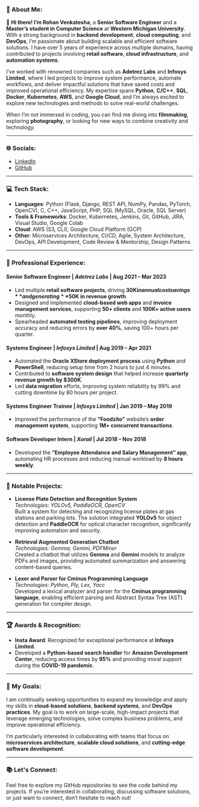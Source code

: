 ### 💫 About Me:
👋 **Hi there! I’m Rohan Venkatesha**, a **Senior Software Engineer** and a **Master’s student in Computer Science** at **Western Michigan University**. With a strong background in **backend development**, **cloud computing**, and **DevOps**, I’m passionate about building scalable and efficient software solutions. I have over 5 years of experience across multiple domains, having contributed to projects involving **retail software**, **cloud infrastructure**, and **automation systems**.

I’ve worked with renowned companies such as **Adetrez Labs** and **Infosys Limited**, where I led projects to improve system performance, automate workflows, and deliver impactful solutions that have saved costs and improved operational efficiency. My expertise spans **Python**, **C/C++**, **SQL**, **Docker**, **Kubernetes**, **AWS**, and **Google Cloud**, and I’m always excited to explore new technologies and methods to solve real-world challenges.

When I’m not immersed in coding, you can find me diving into **filmmaking**, exploring **photography**, or looking for new ways to combine creativity and technology.

---

### 🌐 **Socials**:
- [LinkedIn](https://www.linkedin.com/in/rohan-venkatesha)
- [GitHub](https://github.com/rohanvenkatesha)

---

### 💻 **Tech Stack**:
- **Languages**: Python (Flask, Django, REST API, NumPy, Pandas, PyTorch, OpenCV), C, C++, JavaScript, PHP, SQL (MySQL, Oracle, SQL Server)
- **Tools & Frameworks**: Docker, Kubernetes, Jenkins, Git, GitHub, JIRA, Visual Studio, Google Colab
- **Cloud**: AWS (S3, CLI), Google Cloud Platform (GCP)
- **Other**: Microservices Architecture, CI/CD, Agile, System Architecture, DevOps, API Development, Code Review & Mentorship, Design Patterns

---

### 🔧 **Professional Experience**:

#### **Senior Software Engineer** | *Adetrez Labs* | Aug 2021 – Mar 2023
- Led multiple **retail software projects**, driving **$30K in annual cost savings** and generating **$50K in revenue growth**.
- Designed and implemented **cloud-based web apps** and **invoice management services**, supporting **50+ clients** and **100K+ active users** monthly.
- Spearheaded **automated testing pipelines**, improving deployment accuracy and reducing errors by **over 40%**, saving 100+ hours per quarter.
  
#### **Systems Engineer** | *Infosys Limited* | Aug 2019 – Apr 2021
- Automated the **Oracle XStore deployment process** using **Python** and **PowerShell**, reducing setup time from 2 hours to just 4 minutes.
- Contributed to **software system design** that helped increase **quarterly revenue growth by $300K**.
- Led **data migration** efforts, improving system reliability by 99% and cutting downtime by 80 hours per project.

#### **Systems Engineer Trainee** | *Infosys Limited* | Jan 2019 – May 2019
- Improved the performance of the **“Foodzito”** website’s **order management system**, supporting **1M+ concurrent transactions**.

#### **Software Developer Intern** | *Xorail* | Jul 2018 – Nov 2018
- Developed the **“Employee Attendance and Salary Management” app**, automating HR processes and reducing manual workload by **8 hours weekly**.

---

### 💼 **Notable Projects**:

- **License Plate Detection and Recognition System**  
  *Technologies: YOLOv5, PaddleOCR, OpenCV*  
  Built a system for detecting and recognizing license plates at gas stations and parking lots. The solution integrated **YOLOv5** for object detection and **PaddleOCR** for optical character recognition, significantly improving automation and security.

- **Retrieval Augmented Generation Chatbot**  
  *Technologies: Gemma, Gemini, PDFMiner*  
  Created a chatbot that utilizes **Gemma** and **Gemini** models to analyze PDFs and images, providing automated summarization and answering content-based queries.

- **Lexer and Parser for Cminus Programming Language**  
  *Technologies: Python, Ply, Lex, Yacc*  
  Developed a lexical analyzer and parser for the **Cminus programming language**, enabling efficient parsing and Abstract Syntax Tree (AST) generation for compiler design.

---

### 🏆 **Awards & Recognition**:
- **Insta Award**: Recognized for exceptional performance at **Infosys Limited**.
- Developed a **Python-based search handler** for **Amazon Development Center**, reducing access times by **95%** and providing moral support during the **COVID-19 pandemic**.

---

### 🚀 **My Goals**:
I am continually seeking opportunities to expand my knowledge and apply my skills in **cloud-based solutions**, **backend systems**, and **DevOps practices**. My goal is to work on large-scale, high-impact projects that leverage emerging technologies, solve complex business problems, and improve operational efficiency.

I’m particularly interested in collaborating with teams that focus on **microservices architecture**, **scalable cloud solutions**, and **cutting-edge software development**.

---

### 📚 **Let's Connect**:
Feel free to explore my GitHub repositories to see the code behind my projects. If you’re interested in collaborating, discussing software solutions, or just want to connect, don’t hesitate to reach out!

